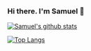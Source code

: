 ### Hi there. I'm Samuel 👋

[![Samuel's github stats](https://github-readme-stats.vercel.app/api?username=samuelchassot&count_private=true&show_icons=true&hide_rank=true&how_icons=true&include_all_commits=true&count_private=true)](https://github.com/anuraghazra/github-readme-stats)

[![Top Langs](https://github-readme-stats.vercel.app/api/top-langs/?username=samuelchassot&layout=compact&langs_count=10)](https://github.com/anuraghazra/github-readme-stats)

<!--
**samuelchassot/fdsa** is a ✨ _special_ ✨ repository because its `README.md` (this file) appears on your GitHub profile.

Here are some ideas to get you started:

- 🔭 I’m currently working on ...
- 🌱 I’m currently learning ...
- 👯 I’m looking to collaborate on ...
- 🤔 I’m looking for help with ...
- 💬 Ask me about ...
- 📫 How to reach me: ...
- 😄 Pronouns: ...
- ⚡ Fun fact: ...
-->
